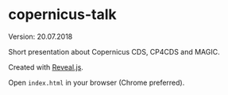 # copernicus-talk

Version: 20.07.2018

Short presentation about Copernicus CDS, CP4CDS and MAGIC.

Created with [Reveal.js](https://revealjs.com/).

Open `index.html` in your browser (Chrome preferred).
